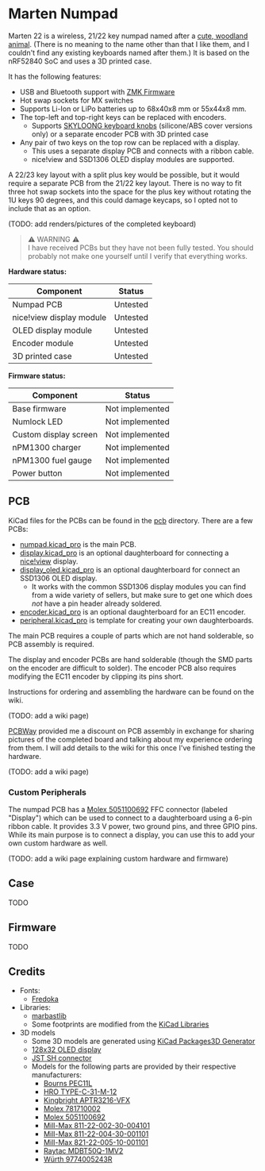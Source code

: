 # Marten Numpad

Marten 22 is a wireless, 21/22 key numpad named after a [cute, woodland animal](https://en.wikipedia.org/wiki/American_marten). (There is no meaning to the name other than that I like them, and I couldn't find any existing keyboards named after them.) It is based on the nRF52840 SoC and uses a 3D printed case.

It has the following features:

- USB and Bluetooth support with [ZMK Firmware](https://zmk.dev/)
- Hot swap sockets for MX switches
- Supports Li-Ion or LiPo batteries up to 68x40x8 mm or 55x44x8 mm.
- The top-left and top-right keys can be replaced with encoders.
  - Supports [SKYLOONG keyboard knobs](https://skyloongtech.com/skyloong-keyboard-knobs/) (silicone/ABS cover versions only) or a separate encoder PCB with 3D printed case
- Any pair of two keys on the top row can be replaced with a display.
  - This uses a separate display PCB and connects with a ribbon cable.
  - nice!view and SSD1306 OLED display modules are supported.

A 22/23 key layout with a split plus key would be possible, but it would require a separate PCB from the 21/22 key layout. There is no way to fit three hot swap sockets into the space for the plus key without rotating the 1U keys 90 degrees, and this could damage keycaps, so I opted not to include that as an option.

(TODO: add renders/pictures of the completed keyboard)

> ⚠️ WARNING ⚠️ </br>
> I have received PCBs but they have not been fully tested. You should probably not make one yourself until I verify that everything works.

**Hardware status:**

| Component                | Status   |
| ------------------------ | -------- |
| Numpad PCB               | Untested |
| nice!view display module | Untested |
| OLED display module      | Untested |
| Encoder module           | Untested |
| 3D printed case          | Untested |

**Firmware status:**

| Component             | Status          |
| --------------------- | --------------- |
| Base firmware         | Not implemented |
| Numlock LED           | Not implemented |
| Custom display screen | Not implemented |
| nPM1300 charger       | Not implemented |
| nPM1300 fuel gauge    | Not implemented |
| Power button          | Not implemented |

## PCB

KiCad files for the PCBs can be found in the [pcb](./pcb) directory. There are a few PCBs:

- [numpad.kicad_pro](./pcb/numpad.kicad_pro) is the main PCB.
- [display.kicad_pro](./pcb/display.kicad_pro) is an optional daughterboard for connecting a [nice!view](https://nicekeyboards.com/nice-view/) display.
- [display_oled.kicad_pro](./pcb/display_oled.kicad_pro) is an optional daughterboard for connect an SSD1306 OLED display.
  - It works with the common SSD1306 display modules you can find from a wide variety of sellers, but make sure to get one which does _not_ have a pin header already soldered.
- [encoder.kicad_pro](./pcb/encoder.kicad_pro) is an optional daughterboard for an EC11 encoder.
- [peripheral.kicad_pro](./pcb/peripheral.kicad_pro) is template for creating your own daughterboards.

The main PCB requires a couple of parts which are not hand solderable, so PCB assembly is required.

The display and encoder PCBs are hand solderable (though the SMD parts on the encoder are difficult to solder). The encoder PCB also requires modifying the EC11 encoder by clipping its pins short.

Instructions for ordering and assembling the hardware can be found on the wiki.

(TODO: add a wiki page)

[PCBWay](https://www.pcbway.com/) provided me a discount on PCB assembly in exchange for sharing pictures of the completed board and talking about my experience ordering from them. I will add details to the wiki for this once I've finished testing the hardware.

(TODO: add a wiki page)

### Custom Peripherals

The numpad PCB has a [Molex 5051100692](https://www.molex.com/en-us/products/part-detail/5051100692) FFC connector (labeled "Display") which can be used to connect to a daughterboard using a 6-pin ribbon cable. It provides 3.3 V power, two ground pins, and three GPIO pins. While its main purpose is to connect a display, you can use this to add your own custom hardware as well.

(TODO: add a wiki page explaining custom hardware and firmware)

## Case

TODO

## Firmware

TODO

## Credits

- Fonts:
  - [Fredoka](https://fonts.google.com/specimen/Fredoka)
- Libraries:
  - [marbastlib](https://github.com/ebastler/marbastlib)
  - Some footprints are modified from the [KiCad Libraries](https://gitlab.com/kicad/libraries/kicad-footprints)
- 3D models
  - Some 3D models are generated using [KiCad Packages3D Generator](https://gitlab.com/kicad/libraries/kicad-packages3D-generator)
  - [128x32 OLED display](https://grabcad.com/library/0-91-128x32-oled-display-1)
  - [JST SH connector](https://grabcad.com/library/jst-sh-smd-connectors-1)
  - Models for the following parts are provided by their respective manufacturers:
    - [Bourns PEC11L](https://www.bourns.com/products/encoders/contacting-encoders/product/PEC11L)
    - [HRO TYPE-C-31-M-12](https://www.snapeda.com/parts/TYPE-C-31-M-12/HRO%20Electronics%20Co.,%20Ltd./view-part/)
    - [Kingbright APTR3216-VFX](https://www.kingbrightusa.com/product.asp?catalog_name=LED&product_id=APTR3216-VFX)
    - [Molex 781710002](https://www.molex.com/en-us/products/part-detail/781710002)
    - [Molex 5051100692](https://www.molex.com/en-us/products/part-detail/5051100692)
    - [Mill-Max 811-22-002-30-004101](https://www.mill-max.com/products/spring-loaded/pogo-pin-header-strip/811/30-004101/811-22-002-30-004101)
    - [Mill-Max 811-22-004-30-001101](https://www.mill-max.com/products/spring-loaded/pogo-pin-header-strip/811/30-001101/811-22-004-30-001101)
    - [Mill-Max 821-22-005-10-001101](https://www.mill-max.com/products/spring-loaded/pogo-pin-header-strip/821/10-001101/821-22-005-10-001101)
    - [Raytac MDBT50Q-1MV2](https://www.raytac.com/product/ins.php?index_id=24)
    - [Würth 9774005243R](https://www.we-online.com/en/components/products/SMSI_SMT_STEEL_SPACER_M2_THREAD_INTERNAL)
